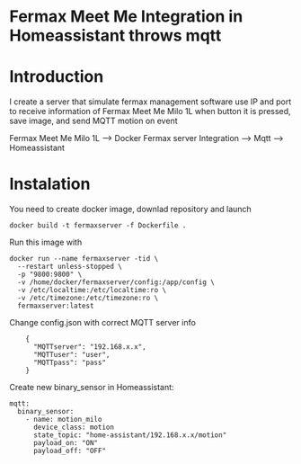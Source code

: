 # Fermax Meet Me Integration in Homeassistant throws mqtt 

# Introduction

I create a server that simulate fermax management software use IP and port to receive information of Fermax Meet Me Milo 1L when button it is pressed, save image, and send MQTT motion on event

Fermax Meet Me Milo 1L --> Docker Fermax server Integration --> Mqtt --> Homeassistant

# Instalation

You need to create docker image, downlad repository and launch

```
docker build -t fermaxserver -f Dockerfile .
```

Run this image with

```
docker run --name fermaxserver -tid \
  --restart unless-stopped \
  -p "9800:9800" \
  -v /home/docker/fermaxserver/config:/app/config \
  -v /etc/localtime:/etc/localtime:ro \
  -v /etc/timezone:/etc/timezone:ro \
  fermaxserver:latest
```

Change config.json with correct MQTT server info

```
    {
      "MQTTserver": "192.168.x.x",
      "MQTTuser": "user",
      "MQTTpass": "pass"
    }
```

Create new binary_sensor in Homeassistant:

```
mqtt:
  binary_sensor:
    - name: motion_milo
      device_class: motion
      state_topic: "home-assistant/192.168.x.x/motion"
      payload_on: "ON"
      payload_off: "OFF"
```
